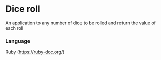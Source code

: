 # Dice roll

An application to any number of dice to be rolled and return the value of each roll

### Language

Ruby (https://ruby-doc.org/)
